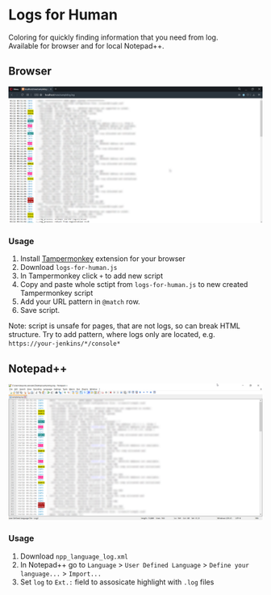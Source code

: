 # Logs for Human
Coloring for quickly finding information that you need from log.  
Available for browser and for local Notepad++.
  
## Browser
![](img/browser_logs_for_human_screen.png)
### Usage
1. Install [Tampermonkey](https://www.tampermonkey.net) extension for your browser 
2. Download `logs-for-human.js`
3. In Tampermonkey click `+` to add new script
4. Copy and paste whole sctipt from `logs-for-human.js` to new created Tampermonkey script
5. Add your URL pattern in `@match` row.
6. Save script.  
  
Note: script is unsafe for pages, that are not logs, so can break HTML structure. Try to add pattern, where logs only are located, e.g. `https://your-jenkins/*/console*`
## Notepad++
![](img/npp_logs_for_human_screen.png)
### Usage
1. Download `npp_language_log.xml`
2. In Notepad++ go to `Language` > `User Defined Language` > `Define your language...` > `Import...`
3. Set `log` to `Ext.:` field to assosicate highlight with `.log` files
